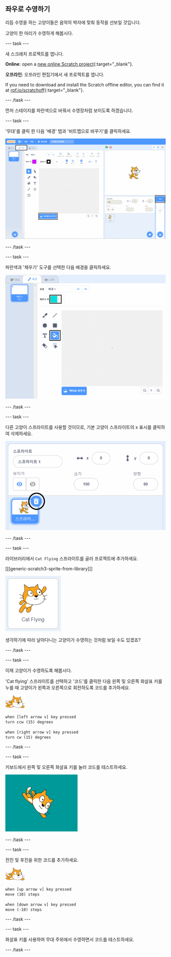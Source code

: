 ## 좌우로 수영하기

리듬 수영을 하는 고양이들은 음악의 박자에 맞춰 동작을 선보일 것입니다.

고양이 한 마리가 수영하게 해봅시다.

--- task ---

새 스크래치 프로젝트를 엽니다.

**Online**: open a [new online Scratch project](https://rpf.io/scratchnew){:target="_blank"}.

**오프라인**: 오프라인 편집기에서 새 프로젝트를 엽니다.

If you need to download and install the Scratch offline editor, you can find it at [rpf.io/scratchoff](https://rpf.io/scratchoff){:target="_blank"}.

--- /task ---

먼저 스테이지를 파란색으로 바꿔서 수영장처럼 보이도록 하겠습니다.

--- task ---

'무대'를 클릭 한 다음 '배경' 탭과 '비트맵으로 바꾸기'를 클릭하세요.

![무대, 배경이 있는 스크래치 화면 및 비트맵으로 바꾸기 버튼(강조 표시됨)](images/swim-select-backdrop.png)

--- /task ---

--- task ---

파란색과 '채우기' 도구를 선택한 다음 배경을 클릭하세요.

![배경 탭 및 채우기 도구가 선택된 모습](images/swim-fill.png)

--- /task ---

--- task ---

다른 고양이 스프라이트를 사용할 것이므로, 기본 고양이 스프라이트의 x 표시를 클릭하여 삭제하세요.

![삭제 메뉴가 선택된 모습](images/swim-delete.png)

--- /task ---

--- task ---

라이브러리에서 `Cat Flying` 스프라이트를 골라 프로젝트에 추가하세요.

[[[generic-scratch3-sprite-from-library]]]

![Cat Flying 스프라이트(강조 표시됨)](images/swim-sprite.png)

생각하기에 따라 날아다니는 고양이가 수영하는 것처럼 보일 수도 있겠죠?

--- /task ---

--- task ---

이제 고양이가 수영하도록 해봅시다.

'Cat flying' 스프라이트를 선택하고 '코드'를 클릭한 다음 왼쪽 및 오른쪽 화살표 키를 누를 때 고양이가 왼쪽과 오른쪽으로 회전하도록 코드를 추가하세요.

![수영하는 고양이 스프라이트](images/swimmer-sprite.png)

```blocks3
when [left arrow v] key pressed
turn ccw (15) degrees

when [right arrow v] key pressed
turn cw (15) degrees
```

--- /task ---

--- task ---

키보드에서 왼쪽 및 오른쪽 화살표 키를 눌러 코드를 테스트하세요.

![오른쪽으로 회전된 고양이 스프라이트](images/swim-right.png)

--- /task ---

--- task ---

전진 및 후진을 위한 코드를 추가하세요.

![수영하는 고양이 스프라이트](images/swimmer-sprite.png)

```blocks3
when [up arrow v] key pressed
move (10) steps

when [down arrow v] key pressed
move (-10) steps 
```

--- /task ---

--- task ---

화살표 키를 사용하여 무대 주위에서 수영하면서 코드를 테스트하세요.

--- /task ---
